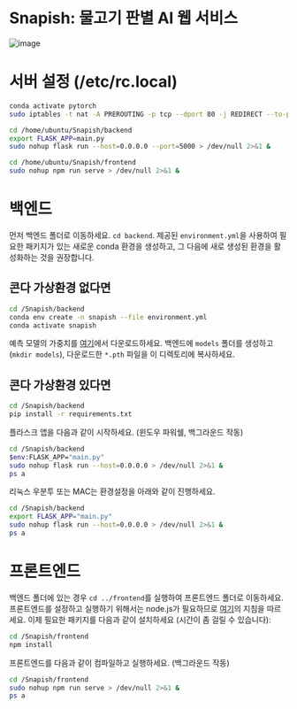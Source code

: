 # Snapish: 물고기 판별 AI 웹 서비스
![image](https://github.com/user-attachments/assets/ce26f167-06ef-4978-b4bb-d459eeed751b)

# 서버 설정 (/etc/rc.local)
```bash
conda activate pytorch
sudo iptables -t nat -A PREROUTING -p tcp --dport 80 -j REDIRECT --to-port 8080

cd /home/ubuntu/Snapish/backend
export FLASK_APP=main.py
sudo nohup flask run --host=0.0.0.0 --port=5000 > /dev/null 2>&1 &

cd /home/ubuntu/Snapish/frontend
sudo nohup npm run serve > /dev/null 2>&1 &
```

# 백엔드
먼저 백엔드 폴더로 이동하세요. `cd backend`. 제공된 `environment.yml`을 사용하여 필요한 패키지가 있는 새로운 conda 환경을 생성하고, 그 다음에 새로 생성된 환경을 활성화하는 것을 권장합니다.

## 콘다 가상환경 없다면
```bash
cd /Snapish/backend
conda env create -n snapish --file environment.yml
conda activate snapish
```
예측 모델의 가중치를 [여기](http://)에서 다운로드하세요. 백엔드에 `models` 폴더를 생성하고 (`mkdir models`), 다운로드한 `*.pth` 파일을 이 디렉토리에 복사하세요.

## 콘다 가상환경 있다면
```bash
cd /Snapish/backend
pip install -r requirements.txt
```

플라스크 앱을 다음과 같이 시작하세요. (윈도우 파워쉘, 백그라운드 작동)
```bash
cd /Snapish/backend
$env:FLASK_APP="main.py"
sudo nohup flask run --host=0.0.0.0 > /dev/null 2>&1 &
ps a
```
리눅스 우분투 또는 MAC는 환경설정을 아래와 같이 진행하세요.
```bash
cd /Snapish/backend
export FLASK_APP="main.py"
sudo nohup flask run --host=0.0.0.0 > /dev/null 2>&1 &
ps a
```

# 프론트엔드
백엔드 폴더에 있는 경우 `cd ../frontend`를 실행하여 프론트엔드 폴더로 이동하세요.
프론트엔드를 설정하고 실행하기 위해서는 node.js가 필요하므로 [여기](https://nodejs.org/en/)의 지침을 따르세요.
이제 필요한 패키지를 다음과 같이 설치하세요 (시간이 좀 걸릴 수 있습니다):
```bash
cd /Snapish/frontend
npm install
```

프론트엔드를 다음과 같이 컴파일하고 실행하세요. (백그라운드 작동)
```bash
cd /Snapish/frontend
sudo nohup npm run serve > /dev/null 2>&1 &
ps a
```
